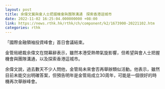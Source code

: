 ```yaml
---
layout: post
title: 余偉文冀與會人士把握機會與團隊溝通　探索香港這城市
date: 2022-11-02 16:25:04.000000000 +08:00
link: https://news.rthk.hk/rthk/ch/component/k2/1673900-20221102.htm
categories: rthk
---
```


「國際金融領袖投資峰會」首日會議結束。

金管局總裁余偉文在閉幕辭表示，雖然本港受熱帶氣旋影響，但希望與會人士把握機會與團隊溝通，以及探索香港這城市。

余偉文說，過去數天不少人問他，金管局未來會否再舉辦類似活動。他表示，雖然目前未能交出明確答案，但預告明年是金管局成立30周年，可能是一個很好的時機再次舉辦峰會。
